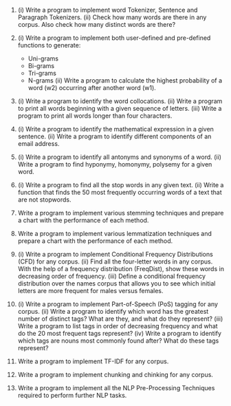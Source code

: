 1. (i) Write a program to implement word Tokenizer, Sentence and Paragraph Tokenizers.
   (ii) Check how many words are there in any corpus. Also check how many distinct words are there?

2. (i) Write a program to implement both user-defined and pre-defined functions to generate:
   - Uni-grams
   - Bi-grams
   - Tri-grams
   - N-grams
   (ii) Write a program to calculate the highest probability of a word (w2) occurring after another word (w1).

3. (i) Write a program to identify the word collocations.
   (ii) Write a program to print all words beginning with a given sequence of letters.
   (iii) Write a program to print all words longer than four characters.

4. (i) Write a program to identify the mathematical expression in a given sentence.
   (ii) Write a program to identify different components of an email address.

5. (i) Write a program to identify all antonyms and synonyms of a word.
   (ii) Write a program to find hyponymy, homonymy, polysemy for a given word.

6. (i) Write a program to find all the stop words in any given text.
   (ii) Write a function that finds the 50 most frequently occurring words of a text that are not stopwords.

7. Write a program to implement various stemming techniques and prepare a chart with the performance of each method.

8. Write a program to implement various lemmatization techniques and prepare a chart with the performance of each method.

9. (i) Write a program to implement Conditional Frequency Distributions (CFD) for any corpus.
   (ii) Find all the four-letter words in any corpus. With the help of a frequency distribution (FreqDist), show these words in decreasing order of frequency.
   (iii) Define a conditional frequency distribution over the names corpus that allows you to see which initial letters are more frequent for males versus females.

10. (i) Write a program to implement Part-of-Speech (PoS) tagging for any corpus.
    (ii) Write a program to identify which word has the greatest number of distinct tags? What are they, and what do they represent?
    (iii) Write a program to list tags in order of decreasing frequency and what do the 20 most frequent tags represent?
    (iv) Write a program to identify which tags are nouns most commonly found after? What do these tags represent?

11. Write a program to implement TF-IDF for any corpus.

12. Write a program to implement chunking and chinking for any corpus.

13. Write a program to implement all the NLP Pre-Processing Techniques required to perform further NLP tasks.
